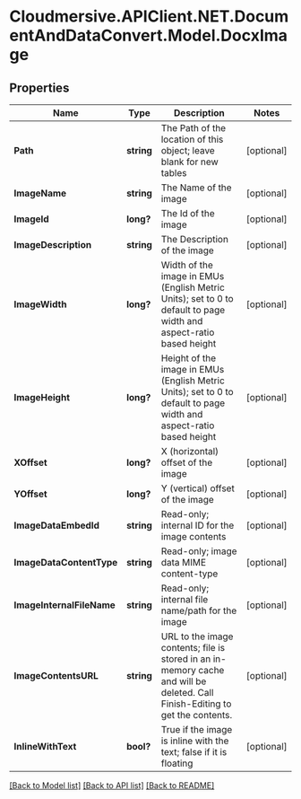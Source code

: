 # Cloudmersive.APIClient.NET.DocumentAndDataConvert.Model.DocxImage
## Properties

Name | Type | Description | Notes
------------ | ------------- | ------------- | -------------
**Path** | **string** | The Path of the location of this object; leave blank for new tables | [optional] 
**ImageName** | **string** | The Name of the image | [optional] 
**ImageId** | **long?** | The Id of the image | [optional] 
**ImageDescription** | **string** | The Description of the image | [optional] 
**ImageWidth** | **long?** | Width of the image in EMUs (English Metric Units); set to 0 to default to page width and aspect-ratio based height | [optional] 
**ImageHeight** | **long?** | Height of the image in EMUs (English Metric Units); set to 0 to default to page width and aspect-ratio based height | [optional] 
**XOffset** | **long?** | X (horizontal) offset of the image | [optional] 
**YOffset** | **long?** | Y (vertical) offset of the image | [optional] 
**ImageDataEmbedId** | **string** | Read-only; internal ID for the image contents | [optional] 
**ImageDataContentType** | **string** | Read-only; image data MIME content-type | [optional] 
**ImageInternalFileName** | **string** | Read-only; internal file name/path for the image | [optional] 
**ImageContentsURL** | **string** | URL to the image contents; file is stored in an in-memory cache and will be deleted.  Call Finish-Editing to get the contents. | [optional] 
**InlineWithText** | **bool?** | True if the image is inline with the text; false if it is floating | [optional] 

[[Back to Model list]](../README.md#documentation-for-models) [[Back to API list]](../README.md#documentation-for-api-endpoints) [[Back to README]](../README.md)

